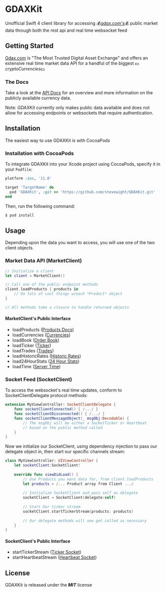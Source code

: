 # GDAXKit
  Unofficial Swift 4 client library for accessing 💰*[gdax.com's](www.gdax.com)*💰 public market data through both the rest api and real time websocket feed
  
## Getting Started
  [Gdax.com](www.gdax.com) is "The Most Trusted Digital Asset Exchange" and offers an extensive real time market data API for a handful of the biggest 💵*cryptoCurrencies*💵
  
### The Docs
  Take a look at the [API Docs](https://docs.gdax.com/) for an overview and more information on the publicly available currency data.  
  
Note: *GDAXKit* currently only makes public data available and does not allow for accessing endpoints or websockets that require authentication.

## Installation
The easiest way to use GDAXKit is with CocoaPods

### Installation with CocoaPods
To integrate GDAXKit into your Xcode project using CocoaPods, specify it in your `Podfile`:

```ruby
platform :ios, '11.0'

target 'TargetName' do
  pod 'GDAXKit', :git => 'https://github.com/stevewight/GDAXKit.git'
end
```

Then, run the following command:

```bash
$ pod install
```
  
## Usage
  Depending upon the data you want to access, you will use one of the two client objects.
  
### Market Data API (MarketClient)
```swift
// Initialize a client
let client = MarketClient()

// Call one of the public endpoint methods
client.loadProducts { products in
	// Do lots of cool things w/each *Product* object
}

// All methods take a closure to handle returned objects
```
#### MarketClient's Public Interface

* loadProducts ([Products Docs](https://docs.gdax.com/#products))
* loadCurrencies ([Currencies](https://docs.gdax.com/#currencies))
* loadBook ([Order Book](https://docs.gdax.com/#get-product-order-book))
* loadTicker ([Ticker](https://docs.gdax.com/#get-product-ticker))
* loadTrades ([Trades](https://docs.gdax.com/#get-trades))
* loadHistoricRates ([Historic Rates](https://docs.gdax.com/#get-historic-rates))
* load24HourStats ([24 Hour Stats](https://docs.gdax.com/#get-24hr-stats))
* loadTime ([Server Time](https://docs.gdax.com/#time))

### Socket Feed (SocketClient)
To access the websocket's real time updates, conform to SocketClientDelegate protocol methods:

```swift
extension MyViewController: SocketClientDelegate {
	func socketClientConnected() { /.../ }
	func socketClientDisconnected() { /.../ }
	func socketClientMessageObject(_ msgObj:Decodable) { 
		// The msgObj will be either a SocketTicker or Heartbeat
		// based on the public method called
	}
}
```
Now we initialize our SocketClient, using dependency injection to pass our delegate object in, then start our specific channels stream:

```swift
class MyViewController: UIViewController {
	let socketClient:SocketClient!
	
	override func viewDidLoad() {
		// Use Products you want data for, from client.loadProducts
		let products = /... Product array from Client .../
	
		// Initialize SocketClient and pass self as delegate
		socketClient = SocketClient(delegate:self)
		
		// Start Our ticker stream
		socketClient.startTickerStream(products: products)
		
		// Our delegate methods will now get called as necessary
	}
}
```

#### SocketClient's Public Interface

* startTickerStream ([Ticker Socket](https://docs.gdax.com/#the-code-classprettyprinttickercode-channel))
* startHeartbeatStream ([Heartbeat Socket](https://docs.gdax.com/#the-code-classprettyprintheartbeatcode-channel))

## License
GDAXKit is released under the _***MIT***_ license
